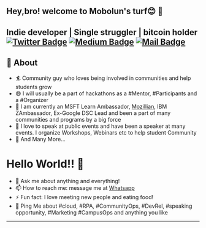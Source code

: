 ## Hey,bro! welcome to Mobolun's turf😊 👏
Indie developer | Single struggler | bitcoin holder
[![Twitter Badge](https://img.shields.io/badge/-@mobolun-1ca0f1?style=flat&labelColor=1ca0f1&logo=twitter&logoColor=white&link=https://twitter.com/mobolun)](https://twitter.com/mobolun)
[![Medium Badge](https://img.shields.io/badge/-@mobolun-000000?style=flat&labelColor=000000&logo=Medium&link=https://medium.com/@mobolun)](https://medium.com/@mobolun)
[![Mail Badge](https://img.shields.io/badge/-mobolun@icloud.com-8B89CC?style=flat&logo=Icloud&logoColor=white&link=mailto:mobolun@icloud.com)](mailto:mobolun@icloud.com)
---
## 🧐 About
- 🏄‍ Community guy who loves being involved in communities and help students grow
- 😄 I will usually be a part of hackathons as a #Mentor, #Participants and a #Organizer
- 🔭 I am currently an MSFT Learn Ambassador, [Mozillian](https://mozillians.org/en-US/u/tanejasaksham/), IBM ZAmbassador, Ex-Google DSC Lead and been a part of many communities and programs by a big force
- 🌱 I love to speak at public events and have been a speaker at many events. I organize Workshops, Webinars etc to help student Community
- 👯 And Many More...

# Hello World!! 🤔
- 💬 Ask me about anything and everything! 
- 📫 How to reach me: message me at [Whatsapp](https://wa.me/919829599750)
- ⚡ Fun fact: I love meeting new people and eating food! 
- 💬 Ping Me about #cloud, #RPA, #CommunityOps, #DevRel, #speaking opportunity, #Marketing #CampusOps and anything you like
---












